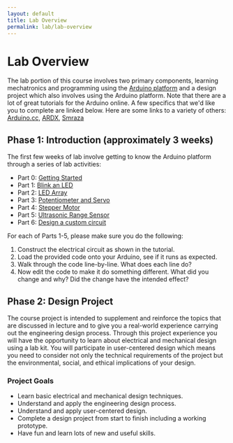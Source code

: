 ```yaml
---
layout: default
title: Lab Overview
permalink: lab/lab-overview
---
```


# Lab Overview

The lab portion of this course involves two primary components, learning mechatronics and programming using the [Arduino platform](https://www.arduino.cc/en/Guide/Introduction) and a design project which also involves using the Arduino platform. Note that there are a lot of great tutorials for the Arduino online. A few specifics that we'd like you to complete are linked below. Here are some links to a variety of others: [Arduino.cc](https://www.arduino.cc/en/Tutorial/BuiltInExamples), [ARDX](http://www.oomlout.com/a/products/ardx/), [Smraza](https://mega.nz/#F!F1gj0Y7L!vrf91AD2b5OowYc43dSR7Q)

## Phase 1: Introduction (approximately 3 weeks)

The first few weeks of lab involve getting to know the Arduino platform through a series of lab activities:
- Part 0: [Getting Started](/lab/getting-started)
- Part 1: [Blink an LED](https://www.arduino.cc/en/Tutorial/Blink)
- Part 2: [LED Array](https://mega.nz/#F!F1gj0Y7L!vrf91AD2b5OowYc43dSR7Q!J04wWLwA)
- Part 3: [Potentiometer and Servo](https://mega.nz/#F!F1gj0Y7L!vrf91AD2b5OowYc43dSR7Q!Z4AXAD6S)
- Part 4: [Stepper Motor](https://mega.nz/#F!F1gj0Y7L!vrf91AD2b5OowYc43dSR7Q!98JRmZJK)
- Part 5: [Ultrasonic Range Sensor](https://mega.nz/#F!F1gj0Y7L!vrf91AD2b5OowYc43dSR7Q!0o5GjQbR)
- Part 6: [Design a custom circuit](/lab/custom-circuit)

For each of Parts 1-5, please make sure you do the following:
1. Construct the electrical circuit as shown in the tutorial.
1. Load the provided code onto your Arduino, see if it runs as expected.
1. Walk through the code line-by-line. What does each line do?
1. Now edit the code to make it do something different. What did you change and why? Did the change have the intended effect?

## Phase 2: Design Project

The course project is intended to supplement and reinforce the topics that are discussed in lecture and to give you a real-world experience carrying out the engineering design process. Through this project experience you will have the opportunity to learn about electrical and mechanical design using a lab kit. You will participate in user-centered design which means you need to consider not only the technical requirements of the project but the environmental, social, and ethical implications of your design.

### Project Goals
- Learn basic electrical and mechanical design techniques.
- Understand and apply the engineering design process.
- Understand and apply user-centered design.
- Complete a design project from start to finish including a working prototype.
- Have fun and learn lots of new and useful skills.
